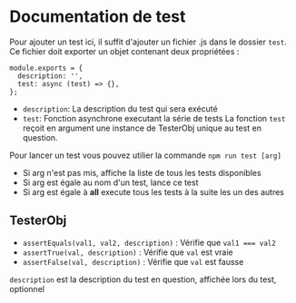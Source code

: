 # Documentation de test
Pour ajouter un test ici, il suffit d'ajouter un fichier .js dans le dossier `test`.  
Ce fichier doit exporter un objet contenant deux propriétées :
```JS
module.exports = {
  description: '',
  test: async (test) => {},
};
```
- `description`: La description du test qui sera exécuté
- `test`: Fonction asynchrone executant la série de tests
La fonction `test` reçoit en argument une instance de TesterObj unique au test en question.

Pour lancer un test vous pouvez utilier la commande `npm run test [arg]`
- Si arg n'est pas mis, affiche la liste de tous les tests disponibles
- Si arg est égale au nom d'un test, lance ce test
- Si arg est égale à **all** execute tous les tests à la suite les un des autres

## TesterObj
- `assertEquals(val1, val2, description)` : Vérifie que `val1 === val2`
- `assertTrue(val, description)` : Vérifie que `val` est vraie
- `assertFalse(val, description)` : Vérifie que `val` est fausse

`description` est la description du test en question, affichée lors du test, optionnel